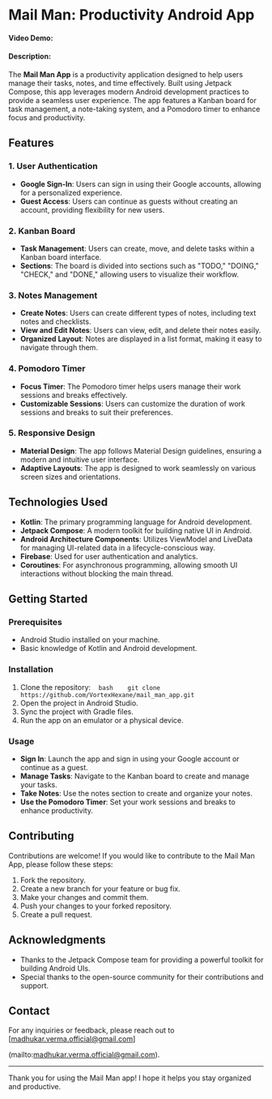 # Mail Man: Productivity Android App
#### Video Demo:  
#### Description:
The **Mail Man App** is a productivity application designed to help users manage their tasks, notes, and time effectively. 
Built using Jetpack Compose, this app leverages modern Android development practices to provide a seamless user experience. 
The app features a Kanban board for task management, a note-taking system, and a Pomodoro timer to enhance focus and productivity.

## Features

### 1. User Authentication
- **Google Sign-In**: Users can sign in using their Google accounts, allowing for a personalized experience.
- **Guest Access**: Users can continue as guests without creating an account, providing flexibility for new users.

### 2. Kanban Board
- **Task Management**: Users can create, move, and delete tasks within a Kanban board interface.
- **Sections**: The board is divided into sections such as "TODO," "DOING," "CHECK," and "DONE," allowing users to visualize their workflow.

### 3. Notes Management
- **Create Notes**: Users can create different types of notes, including text notes and checklists.
- **View and Edit Notes**: Users can view, edit, and delete their notes easily.
- **Organized Layout**: Notes are displayed in a list format, making it easy to navigate through them.

### 4. Pomodoro Timer
- **Focus Timer**: The Pomodoro timer helps users manage their work sessions and breaks effectively.
- **Customizable Sessions**: Users can customize the duration of work sessions and breaks to suit their preferences.

### 5. Responsive Design
- **Material Design**: The app follows Material Design guidelines, ensuring a modern and intuitive user interface.
- **Adaptive Layouts**: The app is designed to work seamlessly on various screen sizes and orientations.

## Technologies Used

- **Kotlin**: The primary programming language for Android development.
- **Jetpack Compose**: A modern toolkit for building native UI in Android.
- **Android Architecture Components**: Utilizes ViewModel and LiveData for managing UI-related data in a lifecycle-conscious way.
- **Firebase**: Used for user authentication and analytics.
- **Coroutines**: For asynchronous programming, allowing smooth UI interactions without blocking the main thread.

## Getting Started

### Prerequisites
- Android Studio installed on your machine.
- Basic knowledge of Kotlin and Android development.

### Installation
1. Clone the repository:
   ```bash
   git clone https://github.com/VortexHexane/mail_man_app.git
   ```
2. Open the project in Android Studio.
3. Sync the project with Gradle files.
4. Run the app on an emulator or a physical device.

### Usage
- **Sign In**: Launch the app and sign in using your Google account or continue as a guest.
- **Manage Tasks**: Navigate to the Kanban board to create and manage your tasks.
- **Take Notes**: Use the notes section to create and organize your notes.
- **Use the Pomodoro Timer**: Set your work sessions and breaks to enhance productivity.

## Contributing

Contributions are welcome! If you would like to contribute to the Mail Man App, please follow these steps:

1. Fork the repository.
2. Create a new branch for your feature or bug fix.
3. Make your changes and commit them.
4. Push your changes to your forked repository.
5. Create a pull request.

## Acknowledgments

- Thanks to the Jetpack Compose team for providing a powerful toolkit for building Android UIs.
- Special thanks to the open-source community for their contributions and support.

## Contact

For any inquiries or feedback, please reach out to [madhukar.verma.official@gmail.com]

(mailto:madhukar.verma.official@gmail.com).

---

Thank you for using the Mail Man app! I hope it helps you stay organized and productive.
